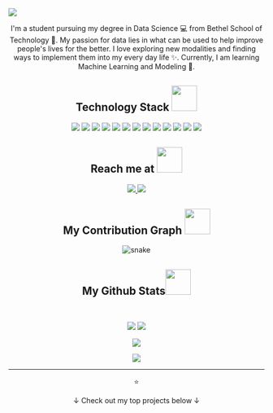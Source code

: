 
<!--  https://ritik307.github.io/portfolio/  -->
<p align="center">
 
</p align="center">
<img src="https://github.com/michaeljwilt/michaeljwilt/blob/main/images/Hi.png" />

<p align="center">
  I'm a student pursuing my degree in Data Science 💻 from Bethel School of Technology 🎒. My passion for data lies in what can be used to help improve people's lives for the better. I love exploring new modalities and finding ways to implement them into my every day life ✨. Currently, I am learning Machine Learning and Modeling 🧠.
</p>  


<h2 align="center">Technology Stack <img src="https://github.com/ritik307/ritik307/blob/main/images/laptop.gif" width="50"></h2>

<p align="center">
<img src="https://img.shields.io/badge/-MongoDB-black?style=flat-square&logo=mongodb"/>
<img src="https://img.shields.io/badge/-MySQL-black?style=flat-square&logo=mysql"/>
<img src="https://img.shields.io/badge/-Python-black?style=flat-square&logo=python"/>
<img src="https://img.shields.io/badge/-R-black?style=flat-square&logo=r"/>

<img src="https://img.shields.io/badge/-HTML5-E34F26?style=flat-square&logo=html5&logoColor=white"/>
<img src="https://img.shields.io/badge/-CSS3-1572B6?style=flat-square&logo=css3"/>
<img src="https://img.shields.io/badge/-Bootstrap-563D7C?style=flat-square&logo=bootstrap"/>
<img src="https://img.shields.io/badge/-Heroku-430098?style=flat-square&logo=heroku"/>
<img src="https://img.shields.io/badge/-JavaScript-black?style=flat-square&logo=javascript"/>

<img src="https://img.shields.io/badge/-DJango-black?style=flat-square&logo=django"/>
<img src="https://img.shields.io/badge/-Tensor Flow-black?style=flat-square&logo=tensorflow"/>

<img src="https://img.shields.io/badge/-Git-black?style=flat-square&logo=git"/>
<img src="https://img.shields.io/badge/-GitHub-black?style=flat-square&logo=github"/>
</p>

<h2 align="center">Reach me at <img src="https://media0.giphy.com/media/jqNPzdTTxQfOgOqpO4/source.gif" width="50"></h2>

<p align="center">
<a href="mailto: michaeljwilt@outlook.com">
 <img src="https://img.shields.io/badge/-michaeljwilt-c14438?style=flat-square&logo=Gmail&logoColor=white&link=mailto:michaeljwilt@outlook.com"/>
</a>
<a href="https://www.linkedin.com/in/michaeljwilt/">
 <img src="https://img.shields.io/badge/-michaeljwilt-blue?style=flat-square&logo=Linkedin&logoColor=white&link=https://www.linkedin.com/in/michaeljwilt/"/>
</a>
 
</a>
</p>


<h2 align="center">
  My Contribution Graph <img src="https://media.giphy.com/media/xUA7aZeLE2e0P7Znz2/giphy.gif" width="50">
</h2>
<p align="center">
  <img src="https://github.com/ritik307/ritik307/raw/output/github-contribution-grid-snake.svg" alt="snake"></center>
</p>

<h2 align="center">
  My Github Stats<img src="https://media.giphy.com/media/VgCDAzcKvsR6OM0uWg/giphy.gif" width="50">
</h2>
 
<br>

<p align = "center">
  <img  src = "https://github-readme-stats.vercel.app/api?username=michaeljwilt&show_icons=true&theme=radical&line_height=27">
  <img src = "https://github-readme-stats.vercel.app/api/top-langs/?username=michaeljwilt&hide=html,css,java,shaderlab,kotlin,hlsl&theme=radical">
</p>

<p align = "center">
 <img  src="https://github-readme-streak-stats.herokuapp.com/?user=michaeljwilt&show_icons=true&locale=en&layout=compact&theme=radical&line_height=0" />
</p> 

<p align = "center">
 <img src="https://activity-graph.herokuapp.com/graph?username=michaeljwilt&theme=redical">
</p> 
<hr>
<p align="center">⭐</p>
<p align="center">↓ Check out my top projects below ↓ </p>
